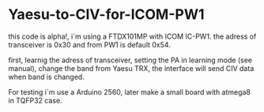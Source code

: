 # Yaesu-to-CIV-for-ICOM-PW1

this code is alpha!, i´m using a FTDX101MP with ICOM IC-PW1.
the adress of transceiver is 0x30 and from PW1 is default 0x54.

first, learnig the adress of transceiver, setting the PA in learning mode (see manual), change the band from Yaesu TRX, the interface will send CIV data when band is changed.

For testing i´m use a Arduino 2560, later make a small board with atmega8 in TQFP32 case.
